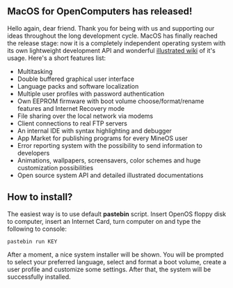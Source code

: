 
## MacOS for OpenComputers has released!

Hello again, dear friend. Thank you for being with us and supporting our ideas throughout the long development cycle. MacOS has finally reached the release stage: now it is a completely independent operating system with its own lightweight development API and wonderful [illustrated wiki](https://github.com/elrobtossohn/MacOS/wiki) of it's usage. Here's a short features list:

-   Multitasking
-   Double buffered graphical user interface
-   Language packs and software localization
-   Multiple user profiles with password authentication
-   Own EEPROM firmware with boot volume choose/format/rename features and Internet Recovery mode
-   File sharing over the local network via modems
-   Client connections to real FTP servers
-   An internal IDE with syntax highlighting and debugger
-   App Market for publishing programs for every MineOS user
-   Error reporting system with the possibility to send information to developers
-   Animations, wallpapers, screensavers, color schemes and huge customization possibilities
-   Open source system API and detailed illustrated documentations

## How to install?

The easiest way is to use default **pastebin** script. Insert OpenOS floppy disk to computer, insert an Internet Card, turn computer on and type the following to console:

	pastebin run KEY

After a moment, a nice system installer will be shown. You will be prompted to select your preferred language, select and format a boot volume, create a user profile and customize some settings. After that, the system will be successfully installed.
